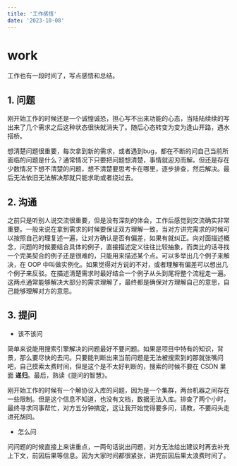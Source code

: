 ```yaml
---
title: '工作感悟'
date: '2023-10-08'
---
```


# work

工作也有一段时间了，写点感悟和总结。

## 1. 问题

刚开始工作的时候还是一个诚惶诚恐，担心写不出来功能的心态，当陆陆续续的写出来了几个需求之后这种状态很快就消失了。随后心态转变为变为逢山开路，遇水搭桥。

想清楚问题很重要，每次拿到新的需求，或者遇到bug，都在不断的问自己当前所面临的问题是什么？通常情况下只要把问题想清楚，事情就迎刃而解。但还是存在少数情况下想不清楚的问题，想不清楚要思考卡在哪里，逐步排查，然后解决。最后无法依旧无法解决那就只能求助或者绕过去。

## 2. 沟通

之前只是听别人说交流很重要，但是没有深刻的体会，工作后感觉到交流确实非常重要。一般来说在拿到需求的时候要保证双方理解一致，当对方讲完需求的时候可以按照自己的理复述一遍，让对方确认是否有偏差，如果有就纠正。向对面描述概念，问题的时候要结合具体的例子，直接描述定义往往比较抽象，而类比的话寻找一个完美契合的例子还是很难的，只能用来描述某个点。可以多举出几个例子来解决，在 OOP 中叫做实例化。如果觉得对方说的不对，或者理解有偏差可以想出几个例子来反驳。在描述清楚需求时最好结合一个例子从头到尾将整个流程走一遍。这两点通常能够解决大部分的需求理解了，最终都是确保对方理解自己的意思，自己能够理解对方的意思。


## 3. 提问

- 该不该问

简单来说能用搜索引擎解决的问题最好不要问题。如果是项目中特有的知识，背景，那么要尽快的去问。只要能判断出来当前问题是无法被搜索到的那就张嘴问吧，自己摸索太费时间，但是这个是不太好判断的，搜索的时候不要在  CSDN 里面 **递归**。最后，熟读《提问的智慧》。

刚开始工作的时候有一个解协议入库的问题，因为是一个集群，两台机器之间存在一些限制。但是这个信息不知道，也没有文档，数据无法入库。排查了两个小时，最终寻求同事帮忙，对方五分钟搞定，这让我开始觉得要多问，请教，不要闷头走进死胡同。

- 怎么问

问问题的时候直接上来讲重点，一两句话说出问题，对方无法给出建议时再去补充上下文，前因后果等信息。因为大家时间都很紧张，讲完前因后果太浪费时间了。